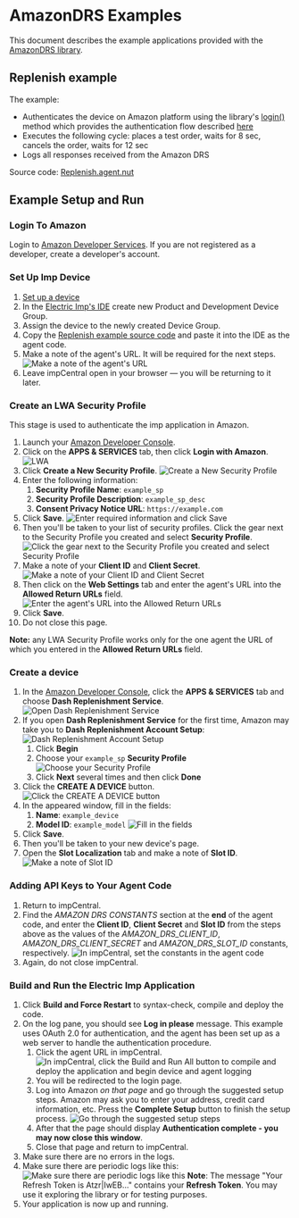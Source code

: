 # AmazonDRS Examples #

This document describes the example applications provided with the [AmazonDRS library](../README.md).

## Replenish example ##

The example:
- Authenticates the device on Amazon platform using the library's [login()](../README.md#logindevicemodel-deviceserial-onauthenticated-testdevice) method which provides the authentication flow described [here](../README.md#authentication)
- Executes the following cycle: places a test order, waits for 8 sec, cancels the order, waits for 12 sec
- Logs all responses received from the Amazon DRS

Source code: [Replenish.agent.nut](./Replenish.agent.nut)

## Example Setup and Run ##

### Login To Amazon ###

Login to [Amazon Developer Services](https://developer.amazon.com/login.html).
If you are not registered as a developer, create a developer's account.

### Set Up Imp Device ###

1. [Set up a device](https://developer.electricimp.com/gettingstarted)
1. In the [Electric Imp's IDE](https://ide.electricimp.com) create new Product and Development Device Group.
1. Assign the device to the newly created Device Group.
1. Copy the [Replenish example source code](./Replenish.agent.nut) and paste it into the IDE as the agent code.
1. Make a note of the agent's URL. It will be required for the next steps.
![Make a note of the agent's URL](images/AgentURL.png "Make a note of the agent's URL")
1. Leave impCentral open in your browser &mdash; you will be returning to it later.

### Create an LWA Security Profile ###

This stage is used to authenticate the imp application in Amazon.

1. Launch your [Amazon Developer Console](https://developer.amazon.com/home.html).
1. Click on the **APPS & SERVICES** tab, then click **Login with Amazon**.
![LWA](images/LWA.png "LWA")
1. Click **Create a New Security Profile**.
![Create a New Security Profile](images/CreateSP.png "Create a New Security Profile")
1. Enter the following information:
    1. **Security Profile Name**: `example_sp`
    1. **Security Profile Description**: `example_sp_desc`
    1. **Consent Privacy Notice URL**: `https://example.com`
1. Click **Save**.
![Enter required information and click Save](images/InfoForSP.png "Enter required information and click Save")
1. Then you'll be taken to your list of security profiles. Click the gear next to the Security Profile you created and select **Security Profile**.
![Click the gear next to the Security Profile you created and select Security Profile](images/ViewSP.png "Click the gear next to the Security Profile you created and select Security Profile")
1. Make a note of your **Client ID** and **Client Secret**.
![Make a note of your Client ID and Client Secret](images/Credentials.png "Make a note of your Client ID and Client Secret")
1. Then click on the **Web Settings** tab and enter the agent's URL into the **Allowed Return URLs** field.
![Enter the agent's URL into the Allowed Return URLs](images/AllowedURLs.png "Enter the agent's URL into the Allowed Return URLs")
1. Click **Save**.
1. Do not close this page.

**Note:** any LWA Security Profile works only for the one agent the URL of which you entered in the **Allowed Return URLs** field.

### Create a device ###

1. In the [Amazon Developer Console](https://developer.amazon.com/home.html), click the **APPS & SERVICES** tab and choose **Dash Replenishment Service**.
![Open Dash Replenishment Service](images/DRS.png "Open Dash Replenishment Service")
1. If you open **Dash Replenishment Service** for the first time, Amazon may take you to **Dash Replenishment Account Setup**:
![Dash Replenishment Account Setup](images/DRSSetup.png "Dash Replenishment Account Setup")
    1. Click **Begin**
    1. Choose your `example_sp` **Security Profile**
![Choose your Security Profile](images/DRSSetupSP.png "Choose your Security Profile")
    1. Click **Next** several times and then click **Done**
1. Click the **CREATE A DEVICE** button.
![Click the CREATE A DEVICE button](images/DRSCreate.png "Click the CREATE A DEVICE button")
1. In the appeared window, fill in the fields:
    1. **Name**: `example_device`
    2. **Model ID**: `example_model`
![Fill in the fields](images/CreateDevice.png "Fill in the fields")
1. Click **Save**.
1. Then you'll be taken to your new device's page.
1. Open the **Slot Localization** tab and make a note of **Slot ID**.
![Make a note of Slot ID](images/SlotID.png "Make a note of Slot ID")

### Adding API Keys to Your Agent Code ###

1. Return to impCentral.
1. Find the *AMAZON DRS CONSTANTS* section at the **end** of the agent code, and enter the **Client ID**, **Client Secret** and **Slot ID** from the steps above as the values of the *AMAZON_DRS_CLIENT_ID*, *AMAZON_DRS_CLIENT_SECRET* and *AMAZON_DRS_SLOT_ID* constants, respectively.
![In impCentral, set the constants in the agent code](images/SetConstants.png "In impCentral, set the constants in the agent code")
1. Again, do not close impCentral.

### Build and Run the Electric Imp Application ###

1. Click **Build and Force Restart** to syntax-check, compile and deploy the code.
1. On the log pane, you should see **Log in please** message. This example uses OAuth 2.0 for authentication, and the agent has been set up as a web server to handle the authentication procedure.
    1. Click the agent URL in impCentral.
![In impCentral, click the Build and Run All button to compile and deploy the application and begin device and agent logging](images/Run.png "In impCentral, click the Build and Run All button to compile and deploy the application and begin device and agent logging")
    1. You will be redirected to the login page.
    1. Log into Amazon *on that page* and go through the suggested setup steps. Amazon may ask you to enter your address, credit card information, etc. Press the **Complete Setup** button to finish the setup process.
    ![Go through the suggested setup steps](images/AmazonSetup.png "Go through the suggested setup steps")
    1. After that the page should display **Authentication complete - you may now close this window**.
    1. Close that page and return to impCentral.
1. Make sure there are no errors in the logs.
1. Make sure there are periodic logs like this:
![Make sure there are periodic logs like this](images/PeriodicLogs.png "Make sure there are periodic logs like this")
**Note**: The message "Your Refresh Token is Atzr|IwEB..." contains your **Refresh Token**. You may use it exploring the library or for testing purposes.
1. Your application is now up and running.
